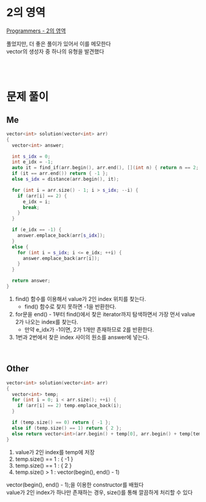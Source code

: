 
# 2의 영역
[Programmers - 2의 영역](https://school.programmers.co.kr/learn/courses/30/lessons/181894)<br>

풀었지만, 더 좋은 풀이가 있어서 이를 메모한다<br>
vector<int>의 생성자 중 하나의 유형을 발견했다<br>

<br>
<br>

# 문제 풀이

## Me
```cpp
vector<int> solution(vector<int> arr)
{
  vector<int> answer;

  int s_idx = 0;
  int e_idx = -1;
  auto it = find_if(arr.begin(), arr.end(), [](int n) { return n == 2; });
  if (it == arr.end()) return { -1 };
  else s_idx = distance(arr.begin(), it);

  for (int i = arr.size() - 1; i > s_idx; --i) {
    if (arr[i] == 2) {
      e_idx = i;
      break;
    }
  }

  if (e_idx == -1) {
    answer.emplace_back(arr[s_idx]);
  }
  else {
    for (int i = s_idx; i <= e_idx; ++i) {
      answer.emplace_back(arr[i]);
    }
  }

  return answer;
}
```
1. find() 함수를 이용해서 value가 2인 index 위치를 찾는다.
   - find() 함수로 찾지 못하면 -1을 반환한다.
2. for문을 end() - 1부터 find()에서 찾은 iterator까지 탐색하면서 가장 먼서 value 2가 나오는 index를 찾는다.
   - 만약 e_idx가 -1이면, 2가 1개만 존재하므로 2를 반환한다.
3. 1번과 2번에서 찾은 index 사이의 원소를 answer에 넣는다.

<br>

## Other
```cpp
vector<int> solution(vector<int> arr)
{
  vector<int> temp;
  for (int i = 0; i < arr.size(); ++i) {
    if (arr[i] == 2) temp.emplace_back(i);
  }

  if (temp.size() == 0) return { -1 };
  else if (temp.size() == 1) return { 2 };
  else return vector<int>(arr.begin() + temp[0], arr.begin() + temp[temp.size() - 1] + 1);
}
```
1. value가 2인 index를 temp에 저장
2. temp.size() == 1 : { -1 }
3. temp.size() == 1 : { 2 }
4. temp.size() > 1 : vector<int>(begin(), end() - 1)

vector<int>(begin(), end() - 1);을 이용한 constructor를 배웠다<br>
value가 2인 index가 하나만 존재하는 경우, size()를 통해 깔끔하게 처리할 수 있다<br>